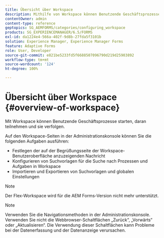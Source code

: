 ```yaml
---
title: Übersicht über Workspace
description: Mithilfe von Workspace können Benutzende Geschäftsprozesse starten, daran teilnehmen und sie verfolgen. Erfahren Sie mehr über Workspace.
contentOwner: admin
content-type: reference
geptopics: SG_AEMFORMS/categories/configuring_workspace
products: SG_EXPERIENCEMANAGER/6.5/FORMS
exl-id: da1224e4-566a-402f-9d8b-27fda5f3101b
solution: Experience Manager, Experience Manager Forms
feature: Adaptive Forms
role: User, Developer
source-git-commit: e821be5233fd5f6688507096790d219d25903892
workflow-type: tm+mt
source-wordcount: '124'
ht-degree: 100%

---
```


# Übersicht über Workspace {#overview-of-workspace}

Mit Workspace können Benutzende Geschäftsprozesse starten, daran teilnehmen und sie verfolgen.

Auf den Workspace-Seiten in der Administrationskonsole können Sie die folgenden Aufgaben ausführen:

* Festlegen der auf der Begrüßungsseite der Workspace-Benutzeroberfläche anzuzeigenden Nachricht
* Konfigurieren von Suchvorlagen für die Suche nach Prozessen und Aufgaben in Workspace
* Importieren und Exportieren von Suchvorlagen und globalen Einstellungen

>[!NOTE]
>
>Der Flex-Workspace wird für die AEM Forms-Version nicht mehr unterstützt.

>[!NOTE]
>
>Verwenden Sie die Navigationsmethoden in der Administrationskonsole. Verwenden Sie nicht die Webbrowser-Schaltflächen „Zurück“, „Vorwärts“ oder „Aktualisieren“. Die Verwendung dieser Schaltflächen kann Probleme bei der Datenerfassung und der Datenanzeige verursachen.
